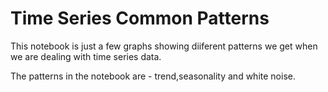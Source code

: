 # Time Series Common Patterns

This notebook is just a few graphs showing diiferent patterns we get when we are dealing with time series data.

The patterns in the notebook are - trend,seasonality and white noise.

